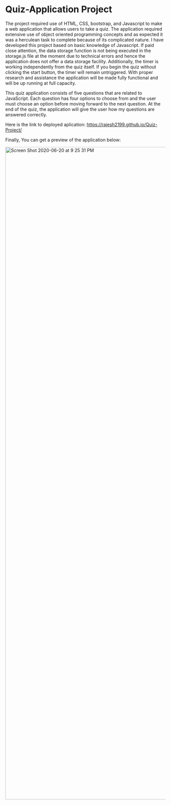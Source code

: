 # Quiz-Application Project

The project required use of HTML, CSS, bootstrap, and Javascript to make a web application that allows users to take a quiz.
The application required extensive use of object oriented programming concepts and as expected it was a herculean task to complete because of its complicated nature. I have developed this project based on basic knowledge of Javascript. If paid close attention, the data storage function is not being executed in the storage.js file at the moment due to technical errors and hence the application does not offer a data storage facility. Additionally, the timer is working independently from the quiz itself. If you begin the quiz without clicking the start button, the timer will remain untriggered. With proper research and assistance the application will be made fully functional and will be up running at full capacity.

This quiz application consists of five  questions that are related to JavaScript. Each question has four options to choose from and the user must choose an option before moving forward to the next question. At the end of the quiz, the application will give the user how my questions are answered correctly.

Here is the link to deployed aplication: https://rajesh2199.github.io/Quiz-Project/

Finally,
You can get a preview of the application below:

<img width="2048" alt="Screen Shot 2020-06-20 at 9 25 31 PM" src="https://user-images.githubusercontent.com/61152071/85216011-fc44d300-b33c-11ea-9e41-8b26e5eb035b.png">

